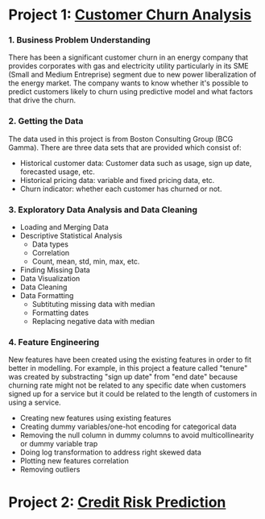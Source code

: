 # Project 1: [Customer Churn Analysis](https://github.com/waldysetio/customer-churn-analysis)


### 1. **Business Problem Understanding**<br />
There has been a significant customer churn in an energy company that provides corporates with gas and electricity utility particularly in its SME (Small and Medium Entreprise) segment due to new power liberalization of the energy market. The company wants to know whether it's possible to predict customers likely to churn using predictive model and what factors that drive the churn. <br />


### 2. **Getting the Data**<br />
The data used in this project is from Boston Consulting Group (BCG Gamma). There are three data sets that are provided which consist of:
- Historical customer data: Customer data such as usage, sign up date, forecasted usage, etc.
- Historical pricing data: variable and fixed pricing data, etc.
- Churn indicator: whether each customer has churned or not. <br />


### 3. **Exploratory Data Analysis and Data Cleaning**<br />
- Loading and Merging Data
- Descriptive Statistical Analysis
  - Data types
  - Correlation
  - Count, mean, std, min, max, etc.
- Finding Missing Data
- Data Visualization
- Data Cleaning
- Data Formatting
  - Subtituting missing data with median
  - Formatting dates
  - Replacing negative data with median <br />


### 4. **Feature Engineering**<br />
New features have been created using the existing features in order to fit better in modelling. For example, in this project a feature called "tenure" was created by substracting "sign up date" from "end date" because churning rate might not be related to any specific date when customers signed up for a service but it could be related to the length of customers in using a service. 
- Creating new features using existing features
- Creating dummy variables/one-hot encoding for categorical data
- Removing the null column in dummy columns to avoid multicollinearity or dummy variable trap
- Doing log transformation to address right skewed data
- Plotting new features correlation
- Removing outliers



# Project 2: [Credit Risk Prediction](https://github.com/waldysetio/credit-risk)


